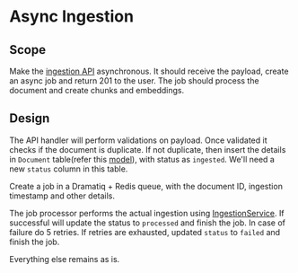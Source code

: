 # Async Ingestion

## Scope

Make the [ingestion API](../../app//api/ingest.py) asynchronous. It should receive the payload, create an async job and return 201 to the user. The job should process the document and create chunks and embeddings.

## Design

The API handler will perform validations on payload. Once validated it checks if the document is duplicate. If not duplicate, then insert the details in `Document` table(refer this [model](../../app/models/document.py)), with status as `ingested`. We'll need a new `status` column in this table.

Create a job in a Dramatiq + Redis queue, with the document ID, ingestion timestamp and other details.

The job processor performs the actual ingestion using [IngestionService](../../app/services/ingestion_service.py). If successful will update the status to `processed` and finish the job. In case of failure do 5 retries. If retries are exhausted, updated `status` to `failed` and finish the job.

Everything else remains as is.
